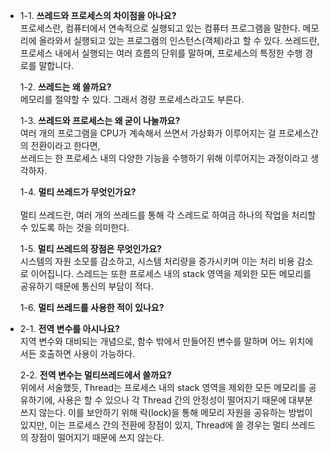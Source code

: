 - 1-1. **쓰레드와 프로세스의 차이점을 아나요?**<br>
  프로세스란, 컴퓨터에서 연속적으로 실행되고 있는 컴퓨터 프로그램을 말한다. 메모리에 올라와서 실행되고 있는 프로그램의 인스턴스(객체)라고 할 수 있다.
  쓰레드란, 프로세스 내에서 실행되는 여러 흐름의 단위를 말하며, 프로세스의 특정한 수행 경로를 말합니다.

  1-2. **쓰레드는 왜 쓸까요?**<br>
    메모리를 절약할 수 있다. 그래서 경량 프로세스라고도 부른다.
  
  1-3. **쓰레드와 프로세스는 왜 굳이 나눌까요?** <br>
    여러 개의 프로그램을 CPU가 계속해서 쓰면서 가상화가 이루어지는 걸 프로세스간의 전환이라고 한다면,<br>
    쓰레드는 한 프로세스 내의 다양한 기능을 수행하기 위해 이루어지는 과정이라고 생각하자.
  
  1-4. **멀티 쓰레드가 무엇인가요?**<br>  
  멀티 쓰레드란, 여러 개의 쓰레드를 통해 각 스레드로 하여금 하나의 작업을 처리할 수 있도록 하는 것을 의미한다.
  
  1-5. **멀티 쓰레드의 장점은 무엇인가요?**<br>
  시스템의 자원 소모를 감소하고, 시스템 처리량을 증가시키며 이는 처리 비용 감소로 이어집니다. 스레드는 또한 프로세스 내의 stack 영역을 제외한 모든 메모리를 공유하기 때문에 통신의 부담이 적다.
  
  1-6. **멀티 쓰레드를 사용한 적이 있나요?**<br>

- 2-1. **전역 변수를 아시나요?** <br>
    지역 변수와 대비되는 개념으로, 함수 밖에서 만들어진 변수를 말하며 어느 위치에서든 호출하면 사용이 가능하다.
 
  2-2. **전역 변수는 멀티쓰레드에서 쓸까요?** <br>
    위에서 서술했듯, Thread는 프로세스 내의 stack 영역을 제외한 모든 메모리를 공유하기에, 사용은 할 수 있으나 각 Thread 간의 안정성이 떨어지기 때문에 대부분 쓰지 않는다. 이를 보안하기 위해 락(lock)을 통해 메모리 자원을 공유하는 방법이 있지만, 이는 프로세스 간의 전환에 장점이 있지, Thread에 쓸 경우는 멀티 쓰레드의 장점이 떨어지기 때문에 쓰지 않는다.
